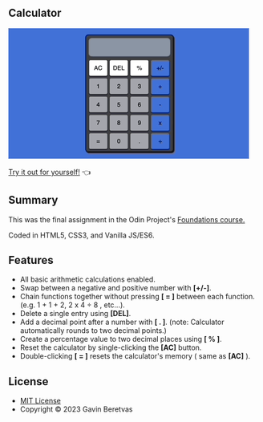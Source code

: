 ## Calculator


![Calculator Gif](calculator_gif.gif)

[Try it out for yourself!](https://gavinberetvas.github.io/calculator/)   :point_left:

## Summary 


This was the final assignment in the Odin Project's [Foundations course.](https://www.theodinproject.com/lessons/foundations-calculator)

Coded in HTML5, CSS3, and Vanilla JS/ES6. 

## Features


* All basic arithmetic calculations enabled.
* Swap between a negative and positive number with **[+/-]**.
* Chain functions together without pressing 
**[ = ]** between each function. (e.g. 1 + 1 + 2, 2 x 4 ÷ 8 , etc...).
* Delete a single entry using **[DEL]**.
* Add a decimal point after a number with  **[ . ]**.
(note: Calculator automatically rounds to two decimal points.)
* Create a percentage value to two decimal places using **[ % ]**.
* Reset the calculator by single-clicking the **[AC]** button. 
* Double-clicking **[ = ]** resets the calculator's memory ( same as **[AC]** ).

## License

* [MIT License](https://opensource.org/license/mit/)
* Copyright © 2023 Gavin Beretvas

